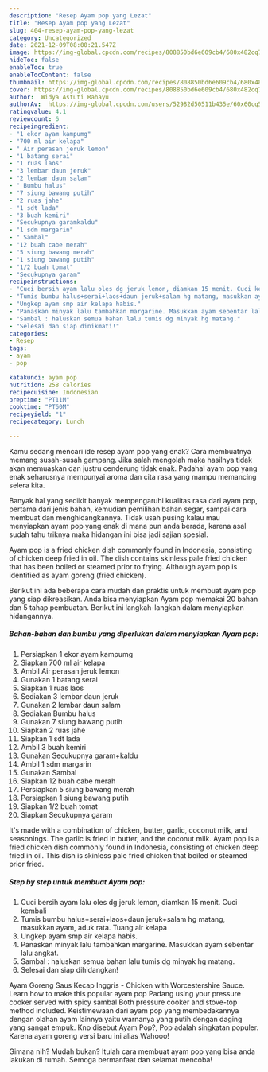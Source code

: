 ```yaml
---
description: "Resep Ayam pop yang Lezat"
title: "Resep Ayam pop yang Lezat"
slug: 404-resep-ayam-pop-yang-lezat
category: Uncategorized
date: 2021-12-09T08:00:21.547Z
image: https://img-global.cpcdn.com/recipes/808850bd6e609cb4/680x482cq70/ayam-pop-foto-resep-utama.jpg
hideToc: false
enableToc: true
enableTocContent: false
thumbnail: https://img-global.cpcdn.com/recipes/808850bd6e609cb4/680x482cq70/ayam-pop-foto-resep-utama.jpg
cover: https://img-global.cpcdn.com/recipes/808850bd6e609cb4/680x482cq70/ayam-pop-foto-resep-utama.jpg
author:  Widya Astuti Rahayu
authorAv:  https://img-global.cpcdn.com/users/52982d50511b435e/60x60cq50/avatar.jpg
ratingvalue: 4.1
reviewcount: 6
recipeingredient:
- "1 ekor ayam kampumg"
- "700 ml air kelapa"
- " Air perasan jeruk lemon"
- "1 batang serai"
- "1 ruas laos"
- "3 lembar daun jeruk"
- "2 lembar daun salam"
- " Bumbu halus"
- "7 siung bawang putih"
- "2 ruas jahe"
- "1 sdt lada"
- "3 buah kemiri"
- "Secukupnya garamkaldu"
- "1 sdm margarin"
- " Sambal"
- "12 buah cabe merah"
- "5 siung bawang merah"
- "1 siung bawang putih"
- "1/2 buah tomat"
- "Secukupnya garam"
recipeinstructions:
- "Cuci bersih ayam lalu oles dg jeruk lemon, diamkan 15 menit. Cuci kembali"
- "Tumis bumbu halus+serai+laos+daun jeruk+salam hg matang, masukkan ayam, aduk rata. Tuang air kelapa"
- "Ungkep ayam smp air kelapa habis."
- "Panaskan minyak lalu tambahkan margarine. Masukkan ayam sebentar lalu angkat."
- "Sambal : haluskan semua bahan lalu tumis dg minyak hg matang."
- "Selesai dan siap dinikmati!"
categories:
- Resep
tags:
- ayam
- pop

katakunci: ayam pop 
nutrition: 258 calories
recipecuisine: Indonesian
preptime: "PT11M"
cooktime: "PT60M"
recipeyield: "1"
recipecategory: Lunch

---
```



Kamu sedang mencari ide resep ayam pop yang enak? Cara membuatnya memang susah-susah gampang. Jika salah mengolah maka hasilnya tidak akan memuaskan dan justru cenderung tidak enak. Padahal ayam pop yang enak seharusnya mempunyai aroma dan cita rasa yang mampu memancing selera kita.


Banyak hal yang sedikit banyak mempengaruhi kualitas rasa dari ayam pop, pertama dari jenis bahan, kemudian pemilihan bahan segar, sampai cara membuat dan menghidangkannya. Tidak usah pusing kalau mau menyiapkan ayam pop yang enak di mana pun anda berada, karena asal sudah tahu triknya maka hidangan ini bisa jadi sajian spesial.

Ayam pop is a fried chicken dish commonly found in Indonesia, consisting of chicken deep fried in oil. The dish contains skinless pale fried chicken that has been boiled or steamed prior to frying. Although ayam pop is identified as ayam goreng (fried chicken).


Berikut ini ada beberapa cara mudah dan praktis untuk membuat ayam pop yang siap dikreasikan. Anda bisa menyiapkan Ayam pop memakai 20 bahan dan 5 tahap pembuatan. Berikut ini langkah-langkah dalam menyiapkan hidangannya.

<!--inarticleads1-->

##### Bahan-bahan dan bumbu yang diperlukan dalam menyiapkan Ayam pop:

1. Persiapkan 1 ekor ayam kampumg
1. Siapkan 700 ml air kelapa
1. Ambil  Air perasan jeruk lemon
1. Gunakan 1 batang serai
1. Siapkan 1 ruas laos
1. Sediakan 3 lembar daun jeruk
1. Gunakan 2 lembar daun salam
1. Sediakan  Bumbu halus
1. Gunakan 7 siung bawang putih
1. Siapkan 2 ruas jahe
1. Siapkan 1 sdt lada
1. Ambil 3 buah kemiri
1. Gunakan Secukupnya garam+kaldu
1. Ambil 1 sdm margarin
1. Gunakan  Sambal
1. Siapkan 12 buah cabe merah
1. Persiapkan 5 siung bawang merah
1. Persiapkan 1 siung bawang putih
1. Siapkan 1/2 buah tomat
1. Siapkan Secukupnya garam


It&#39;s made with a combination of chicken, butter, garlic, coconut milk, and seasonings. The garlic is fried in butter, and the coconut milk. Ayam pop is a fried chicken dish commonly found in Indonesia, consisting of chicken deep fried in oil. This dish is skinless pale fried chicken that boiled or steamed prior fried. 

<!--inarticleads2-->

##### Step by step untuk membuat Ayam pop:

1. Cuci bersih ayam lalu oles dg jeruk lemon, diamkan 15 menit. Cuci kembali
1. Tumis bumbu halus+serai+laos+daun jeruk+salam hg matang, masukkan ayam, aduk rata. Tuang air kelapa
1. Ungkep ayam smp air kelapa habis.
1. Panaskan minyak lalu tambahkan margarine. Masukkan ayam sebentar lalu angkat.
1. Sambal : haluskan semua bahan lalu tumis dg minyak hg matang.
1. Selesai dan siap dihidangkan!

Ayam Goreng Saus Kecap Inggris - Chicken with Worcestershire Sauce. Learn how to make this popular ayam pop Padang using your pressure cooker served with spicy sambal Both pressure cooker and stove-top method included. Keistimewaan dari ayam pop yang membedakannya dengan olahan ayam lainnya yaitu warnanya yang putih dengan daging yang sangat empuk. Knp disebut Ayam Pop?, Pop adalah singkatan populer. Karena ayam goreng versi baru ini alias Wahooo! 

Gimana nih? Mudah bukan? Itulah cara membuat ayam pop yang bisa anda lakukan di rumah. Semoga bermanfaat dan selamat mencoba!
